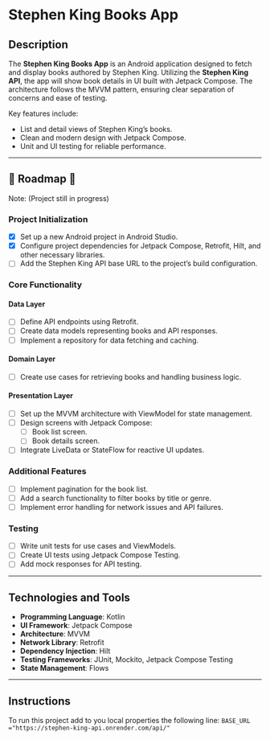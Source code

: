 # Stephen King Books App

## Description
The **Stephen King Books App** is an Android application designed to fetch and display books authored by Stephen King. Utilizing the **Stephen King API**, the app will show book details in UI built with Jetpack Compose. The architecture follows the MVVM  pattern, ensuring clear separation of concerns and ease of testing.

Key features include:
- List and detail views of Stephen King’s books.
- Clean and modern design with Jetpack Compose.
- Unit and UI testing for reliable performance.

---

## :construction: Roadmap :construction: 
Note: (Project still in progress)
### Project Initialization
- [x] Set up a new Android project in Android Studio.
- [x] Configure project dependencies for Jetpack Compose, Retrofit, Hilt, and other necessary libraries.
- [ ] Add the Stephen King API base URL to the project’s build configuration.

### Core Functionality
#### Data Layer
- [ ] Define API endpoints using Retrofit.
- [ ] Create data models representing books and API responses.
- [ ] Implement a repository for data fetching and caching.

#### Domain Layer
- [ ] Create use cases for retrieving books and handling business logic.

#### Presentation Layer
- [ ] Set up the MVVM architecture with ViewModel for state management.
- [ ] Design screens with Jetpack Compose:
  - [ ] Book list screen.
  - [ ] Book details screen.
- [ ] Integrate LiveData or StateFlow for reactive UI updates.

### Additional Features
- [ ] Implement pagination for the book list.
- [ ] Add a search functionality to filter books by title or genre.
- [ ] Implement error handling for network issues and API failures.

### Testing
- [ ] Write unit tests for use cases and ViewModels.
- [ ] Create UI tests using Jetpack Compose Testing.
- [ ] Add mock responses for API testing.

---

## Technologies and Tools
- **Programming Language**: Kotlin
- **UI Framework**: Jetpack Compose
- **Architecture**: MVVM
- **Network Library**: Retrofit
- **Dependency Injection**: Hilt
- **Testing Frameworks**: JUnit, Mockito, Jetpack Compose Testing
- **State Management**: Flows 

---

## Instructions

To run this project add to you local properties the following line:
`` BASE_URL ="https://stephen-king-api.onrender.com/api/" ``
